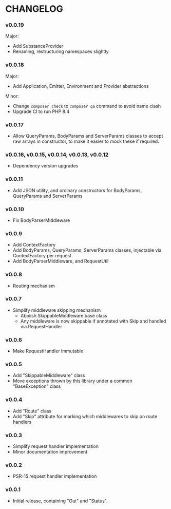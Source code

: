 # CHANGELOG

### v0.0.19

Major:
* Add SubstanceProvider
* Renaming, restructuring namespaces slightly

### v0.0.18

Major:
* Add Application, Emitter, Environment and Provider abstractions

Minor:
* Change `composer check` to `composer qa` command to avoid name clash
* Upgrade CI to run PHP 8.4

### v0.0.17

* Allow QueryParams, BodyParams and ServerParams classes to accept raw arrays in constructor, to
  make it easier to mock these if required.

### v0.0.16, v0.0.15, v0.0.14, v0.0.13, v0.0.12

* Dependency version upgrades

### v0.0.11

* Add JSON utility, and ordinary constructors for BodyParams, QueryParams and ServerParams

### v0.0.10

* Fix BodyParserMiddleware

### v0.0.9

* Add ContextFactory
* Add BodyParams, QueryParams, ServerParams classes, injectable via ContextFactory per request
* Add BodyParserMiddleware, and RequestUtil

### v0.0.8

* Routing mechanism

### v0.0.7

* Simplify middleware skipping mechanism
  * Abolish SkippableMiddleware base class
  * Any middleware is now skippable if annotated with Skip and handled via RequestHandler

### v0.0.6

* Make RequestHandler immutable

### v0.0.5

* Add "SkippableMiddleware" class
* Move exceptions thrown by this library under a common "BaseException" class

### v0.0.4

* Add "Route" class
* Add "Skip" attribute for marking which middlewares to
  skip on route handlers

### v0.0.3

* Simplify request handler implementation
* Minor documentation improvement

### v0.0.2

* PSR-15 request handler implementation

### v0.0.1

* Initial release, containing "Out" and "Status".
